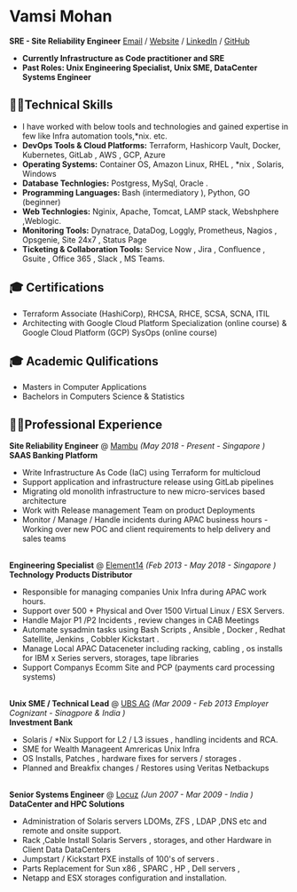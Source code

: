 # Vamsi Mohan
**SRE - Site Reliability Engineer** [Email](mailto:vamsimohan@pm.me) / [Website](https://github.com/mohanvamc/) / [LinkedIn](https://www.linkedin.com/in/mohanvamsi/) / [GitHub](https://github.com/mohanvamc/)
- **Currently Infrastructure as Code practitioner and SRE**
- **Past Roles: Unix Engineering Specialist, Unix SME, DataCenter Systems Engineer**

## 👨‍💻Technical Skills
- I have worked with below tools and technologies and gained expertise in few like Infra automation tools,*nix. etc.
- **DevOps Tools & Cloud Platforms:** Terraform, Hashicorp Vault, Docker, Kubernetes, GitLab , AWS , GCP, Azure
- **Operating Systems:** Container OS, Amazon Linux, RHEL , *nix , Solaris, Windows
- **Database Technlogies:** Postgress, MySql, Oracle .
- **Programming Languages:** Bash (intermediatory ), Python, GO (beginner)
- **Web Technlogies:** Nginix, Apache, Tomcat, LAMP stack, Webshphere ,Weblogic.
- **Monitoring Tools:** Dynatrace, DataDog, Loggly, Prometheus, Nagios , Opsgenie, Site 24x7 , Status Page
- **Ticketing & Collaboration Tools:** Service Now , Jira , Confluence , Gsuite , Office 365 , Slack , MS Teams.

## 🎓 Certifications
- Terraform Associate (HashiCorp), RHCSA, RHCE, SCSA, SCNA, ITIL
-  Architecting with Google Cloud Platform Specialization (online course) & Google Cloud Platform (GCP) SysOps (online course)

## 🎓 Academic Qulifications
- Masters in Computer Applications
- Bachelors in Computers Science & Statistics

## 👨‍💻Professional Experience

**Site Reliability Engineer** @ [Mambu](http://mambu.com/) _(May 2018 - Present - Singapore )_ <br>
**SAAS Banking Platform**
- Write Infrastructure As Code (IaC) using Terraform for multicloud
- Support application and infrastructure release using GitLab pipelines
- Migrating old monolith infrastructure to new micro-services based architecture
- Work with Release management Team on product Deployments
- Monitor / Manage / Handle incidents during APAC business hours  - Working over new POC and client requirements to help delivery and sales teams
<br><br>

**Engineering Specialist** @ [Element14](https://sg.element14.com/) _(Feb 2013 - May 2018 - Singapore )_ <br>
**Technology Products Distributor**
- Responsible for managing companies Unix Infra during APAC work hours.
- Support over 500 + Physical and Over 1500 Virtual Linux / ESX Servers.
- Handle Major P1 /P2 Incidents , review changes in CAB Meetings
- Automate sysadmin tasks using Bash Scripts , Ansible , Docker , Redhat Satellite, Jenkins , Cobbler Kickstart .
- Manage Local APAC Dataceneter including racking, cabling , os installs for IBM x Series servers, storages, tape libraries
- Support Companys Ecomm Site and PCP (payments card processing systems)
<br><br>

**Unix SME / Technical Lead** @ [UBS AG](https://www.ubs.com/sg) _(Mar 2009 - Feb 2013 Employer Cognizant - Sinagpore & India )_ <br>
**Investment Bank**
- Solaris / *Nix Support for L2 / L3 issues , handling incidents and RCA.
- SME for Wealth Manageent Amrericas Unix Infra
- OS Installs, Patches , hardware fixes for servers / storages .
- Planned and Breakfix changes / Restores using Veritas Netbackups
<br><br>

**Senior Systems Engineer** @ [Locuz](https://www.locuz.com/in/) _(Jun 2007 - Mar 2009 - India )_ <br>
**DataCenter and HPC Solutions**
- Administration of Solaris servers LDOMs, ZFS , LDAP ,DNS etc and remote and onsite support.
- Rack ,Cable Install Solaris Servers , storages, and other Hardware in Client Data DataCenters
- Jumpstart / Kickstart PXE installs of 100's of servers .
- Parts Replacement for Sun x86 , SPARC  , HP , Dell servers ,
- Netapp and ESX storages configuration and installation.
<br><br>
